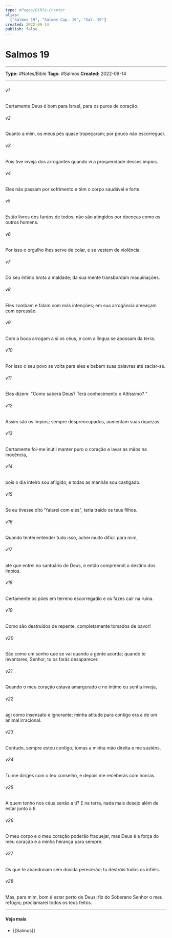 ```yaml
---
type: #Pages/Bible-Chapter
alias:
  ["Salmos 19", "Salmos Cap. 19", "Sal. 19"]
created: 2022-09-14
publish: false
---
```


# Salmos 19

---

**Type:** #Notes/Bible
**Tags:** #Salmos
**Created:** 2022-09-14

---

###### v1
Certamente Deus é bom para Israel, para os puros de coração.
###### v2
Quanto a mim, os meus pés quase tropeçaram; por pouco não escorreguei.
###### v3
Pois tive inveja dos arrogantes quando vi a prosperidade desses ímpios.
###### v4
Eles não passam por sofrimento e têm o corpo saudável e forte.
###### v5
Estão livres dos fardos de todos; não são atingidos por doenças como os outros homens.
###### v6
Por isso o orgulho lhes serve de colar, e se vestem de violência.
###### v7
Do seu íntimo brota a maldade; da sua mente transbordam maquinações.
###### v8
Eles zombam e falam com más intenções; em sua arrogância ameaçam com opressão.
###### v9
Com a boca arrogam a si os céus, e com a língua se apossam da terra.
###### v10
Por isso o seu povo se volta para eles e bebem suas palavras até saciar-se.
###### v11
Eles dizem: "Como saberá Deus? Terá conhecimento o Altíssimo? "
###### v12
Assim são os ímpios; sempre despreocupados, aumentam suas riquezas.
###### v13
Certamente foi-me inútil manter puro o coração e lavar as mãos na inocência,
###### v14
pois o dia inteiro sou afligido, e todas as manhãs sou castigado.
###### v15
Se eu tivesse dito "falarei com eles", teria traído os teus filhos.
###### v16
Quando tentei entender tudo isso, achei muito difícil para mim,
###### v17
até que entrei no santuário de Deus, e então compreendi o destino dos ímpios.
###### v18
Certamente os pões em terreno escorregadio e os fazes cair na ruína.
###### v19
Como são destruídos de repente, completamente tomados de pavor!
###### v20
São como um sonho que se vai quando a gente acorda; quando te levantares, Senhor, tu os farás desaparecer.
###### v21
Quando o meu coração estava amargurado e no íntimo eu sentia inveja,
###### v22
agi como insensato e ignorante; minha atitude para contigo era a de um animal irracional.
###### v23
Contudo, sempre estou contigo; tomas a minha mão direita e me susténs.
###### v24
Tu me diriges com o teu conselho, e depois me receberás com honras.
###### v25
A quem tenho nos céus senão a ti? E na terra, nada mais desejo além de estar junto a ti.
###### v26
O meu corpo e o meu coração poderão fraquejar, mas Deus é a força do meu coração e a minha herança para sempre.
###### v27
Os que te abandonam sem dúvida perecerão; tu destróis todos os infiéis.
###### v28
Mas, para mim, bom é estar perto de Deus; fiz do Soberano Senhor o meu refúgio; proclamarei todos os teus feitos.


---

#### Veja mais

- [[Salmos]]
